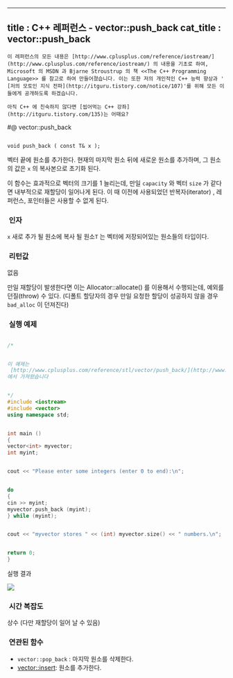 ----------------
title : C++ 레퍼런스 - vector::push_back
cat_title :  vector::push_back
--------------







```warning
이 레퍼런스의 모든 내용은 [http://www.cplusplus.com/reference/iostream/](http://www.cplusplus.com/reference/iostream/) 의 내용을 기초로 하여, Microsoft 의 MSDN 과 Bjarne Stroustrup 의 책 <<The C++ Programming Language>> 를 참고로 하여 만들어졌습니다. 이는 또한 저의 개인적인 C++ 능력 향상과 ' [저의 모토인 지식 전파](http://itguru.tistory.com/notice/107)'를 위해 모든 이들에게 공개하도록 하겠습니다.
```

```info
아직 C++ 에 친숙하지 않다면 [씹어먹는 C++ 강좌](http://itguru.tistory.com/135)는 어때요?
```

#@ vector::push_back

```info

void push_back ( const T& x );

```



벡터 끝에 원소를 추가한다.
현재의 마지막 원소 뒤에 새로운 원소를 추가하며, 그 원소의 값은 `x` 의 복사본으로 초기화 된다.


이 함수는 효과적으로 벡터의 크기를 1 늘리는데, 만일 `capacity` 와 벡터 `size` 가 같다면 내부적으로 재할당이 일어나게 된다. 이 때 이전에 사용되었던 반복자(iterator) , 레퍼런스, 포인터들은 사용할 수 없게 된다.




###  인자


`x`
새로 추가 될 원소에 복사 될 원소`T` 는 벡터에 저장되어있는 원소들의 타입이다.



###  리턴값




없음


만일 재할당이 발생한다면 이는 Allocator::allocate() 를 이용해서 수행되는데, 예외를 던질(throw) 수 있다. (디폴트 할당자의 경우 만일 요청한 할당이 성공하지 않을 경우 `bad_alloc` 이 던져진다)




###  실행 예제




```cpp

/*


이 예제는
 [http://www.cplusplus.com/reference/stl/vector/push_back/](http://www.cplusplus.com/reference/stl/vector/push_back/)
에서 가져왔습니다


*/
#include <iostream>
#include <vector>
using namespace std;


int main ()
{
vector<int> myvector;
int myint;


cout << "Please enter some integers (enter 0 to end):\n";


do
{
cin >> myint;
myvector.push_back (myint);
} while (myint);


cout << "myvector stores " << (int) myvector.size() << " numbers.\n";


return 0;
}
```




실행 결과


![](http://img1.daumcdn.net/thumb/R1920x0/?fname=http%3A%2F%2Fcfile2.uf.tistory.com%2Fimage%2F1519CE4C501DD721070E78)





###  시간 복잡도



상수 (다만 재할당이 일어 날 수 있음)


###  연관된 함수




* `vector::pop_back` : 마지막 원소를 삭제한다.
*  [vector::insert](http://itguru.tistory.com/186): 원소를 추가한다.






